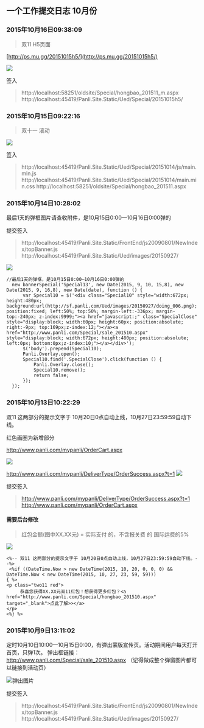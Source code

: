## 一个工作提交日志 10月份

### 2015年10月16日09:38:09
> 双11 H5页面

[http://ps.mu.gg/20151015h5/](http://ps.mu.gg/20151015h5/)

![](./images/2015-10-16_094557.png)

签入
>http://localhost:58251/oldsite/Special/hongbao_201511_m.aspx
>http://localhost:45419/Panli.Site.Static/Ued/Special/20151015h5/


### 2015年10月15日09:22:16
>双十一 滚动

![](./images/20151015.gif)

签入
>http://localhost:45419/Panli.Site.Static/Ued/Special/20151014/js/main.min.js
>http://localhost:45419/Panli.Site.Static/Ued/Special/20151014/main.min.css
>http://localhost:58251/oldsite/Special/hongbao_201511.aspx


### 2015年10月14日10:28:02

最后1天的弹框图片请查收附件，是10月15日0:00—10月16日0:00弹的

提交签入
>http://localhost:45419/Panli.Site.Static/FrontEnd/js20090801/NewIndex/topBanner.js
>http://localhost:45419/Panli.Site.Static/Ued/images/20150927/

![](./images/20151014/doing_006.png)

```
//最后1天的弹框，是10月15日0:00—10月16日0:00弹的
  new bannerSpecial('Special13', new Date(2015, 9, 10, 15,8), new Date(2015, 9, 16,8), new Date(date), function () {
      var Special10 = $('<div class="Special10" style="width:672px; height:480px; background:url(http://sf.panli.com/Ued/images/20150927/doing_006.png); position:fixed; left:50%; top:50%; margin-left:-336px; margin-top:-240px; z-index:9999;"><a href="javascript:;" class="SpecialClose" style="display:block; width:60px; height:60px; position:absolute; right:-9px; top:169px;z-index:12;"></a><a href="http://www.panli.com/Special/sale_201510.aspx" style="display:block; width:672px; height:480px; position:absolute; left:0px; bottom:0px;z-index:10;"></a></div>');
      $('body').prepend(Special10);
      Panli.Overlay.open();
      Special10.find('.SpecialClose').click(function () {
          Panli.Overlay.close();
          Special10.remove();
          return false;
      });
  });
```


### 2015年10月13日10:22:29

双11 这两部分的提示文字于 10月20日0点自动上线，10月27日23:59:59自动下线。

红色画圈为新增部分

http://www.panli.com/mypanli/OrderCart.aspx

![](./images/20151013/2015-10-13_102706.png)


http://www.panli.com/mypanli/DeliverType/OrderSuccess.aspx?t=1
![](./images/20151013/2015-10-13_102725.png)

提交签入
>http://www.panli.com/mypanli/DeliverType/OrderSuccess.aspx?t=1
>http://www.panli.com/mypanli/OrderCart.aspx

#### 需要后台修改
>红包金额(图中XX.XX元) = 实际支付 的，不含报关费 的 国际运费的5%

![](./images/20151013/2015-10-13_103602.png)

```
<%-- 双11 这两部分的提示文字于 10月20日0点自动上线，10月27日23:59:59自动下线。--%>
 <%if ((DateTime.Now > new DateTime(2015, 10, 20, 0, 0, 0) && DateTime.Now < new DateTime(2015, 10, 27, 23, 59, 59)))
{ %>
<p class="two11 red">
     恭喜您获得XX.XX元双11红包！想获得更多红包？<a href="http://www.panli.com/Special/hongbao_201510.aspx" target="_blank">点此了解>></a>
</p>
<%} %>
```

### 2015年10月9日13:11:02

定时10月10日10:00—10月15日0:00，有弹出蒙版宣传页。活动期间用户每天打开首页，只弹1次。
弹出框链接：http://www.panli.com/Special/sale_201510.aspx  （记得做成整个弹窗图片都可以链接到活动页）

![弹出图片](./images/20151009/doing_005.png)

提交签入
>http://localhost:45419/Panli.Site.Static/FrontEnd/js20090801/NewIndex/topBanner.js
>http://localhost:45419/Panli.Site.Static/Ued/images/20150927/
